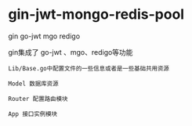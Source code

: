 # gin-jwt-mongo-redis-pool
gin go-jwt mgo redigo 

gin集成了 go-jwt 、mgo、redigo等功能

```golang
Lib/Base.go中配置文件的一些信息或者是一些基础共用资源

Model 数据库资源

Router 配置路由模块

App 接口实例模块
```
